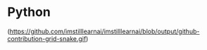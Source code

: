 # Python
(https://github.com/imstilllearnai/imstilllearnai/blob/output/github-contribution-grid-snake.gif)
